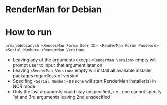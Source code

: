 RenderMan for Debian
===========================
# How to run
```shell
prman4debian.sh <RenderMan Forum User ID> <RenderMan Forum Password> <Serial Number> <RenderMan Version>
```
* Leaving any of the arguments except `<RenderMan Version>` empty will prompt user to input that argument later on
* Leaving `<RenderMan Version>` empty will install all available installer packages regardless of version
* Specifing `<Serial Number>` as `none` will start RenderMan installer(s) in NCR mode
* Only the last arguments could stay unspecified, i.e., one cannot specify 1st and 3rd arguments leaving 2nd unspecified
